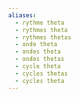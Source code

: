 ```yaml
---
aliases:
  - rythme theta
  - rythmes theta
  - rythmes thetas
  - onde theta
  - ondes theta
  - ondes thetas
  - cycle theta
  - cycles thetas
  - cycles theta
---
```

